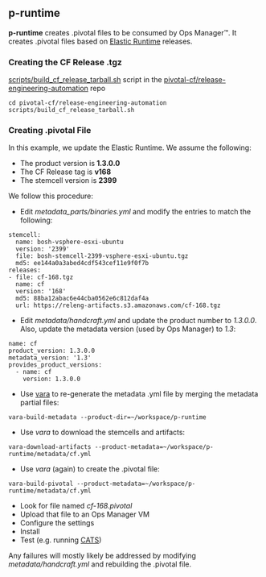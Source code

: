 ## p-runtime

**p-runtime** creates .pivotal files to be consumed by Ops Manager&trade;.  It creates .pivotal files based on [Elastic Runtime](https://github.com/cloudfoundry/cf-release) releases.

### Creating the CF Release .tgz
[scripts/build_cf_release_tarball.sh](https://github.com/pivotal-cf/release-engineering-automation/blob/master/scripts/build_cf_release_tarball.sh) script in the [pivotal-cf/release-engineering-automation](https://github.com/pivotal-cf/release-engineering-automation) repo

```
cd pivotal-cf/release-engineering-automation
scripts/build_cf_release_tarball.sh
```

### Creating .pivotal File

In this example, we update the Elastic Runtime.  We assume the following:

* The product version is **1.3.0.0**
* The CF Release tag is **v168**
* The stemcell version is **2399**

We follow this procedure:

* Edit *metadata_parts/binaries.yml* and modify the entries to match the following:

```
stemcell:
  name: bosh-vsphere-esxi-ubuntu
  version: '2399'
  file: bosh-stemcell-2399-vsphere-esxi-ubuntu.tgz
  md5: ee144a0a3abed4cdf543cef11e9f0f7b
releases:
- file: cf-168.tgz
  name: cf
  version: '168'
  md5: 88ba12abac6e44cba0562e6c812daf4a
  url: https://releng-artifacts.s3.amazonaws.com/cf-168.tgz
```

* Edit *metadata/handcraft.yml* and update the product number to *1.3.0.0*.  Also, update the metadata version (used by Ops Manager) to *1.3*:

```
name: cf
product_version: 1.3.0.0
metadata_version: '1.3'
provides_product_versions:
  - name: cf
    version: 1.3.0.0
```

* Use [vara](https://github.com/pivotal-cf/vara) to re-generate the metadata .yml file by merging the metadata partial files:

```
vara-build-metadata --product-dir=~/workspace/p-runtime
```

* Use *vara* to download the stemcells and artifacts:

```
vara-download-artifacts --product-metadata=~/workspace/p-runtime/metadata/cf.yml
```

* Use *vara* (again) to create the .pivotal file:

```
vara-build-pivotal --product-metadata=~/workspace/p-runtime/metadata/cf.yml
```

* Look for file named *cf-168.pivotal*
* Upload that file to an Ops Manager VM
* Configure the settings
* Install
* Test (e.g. running [CATS](https://github.com/cloudfoundry/cf-acceptance-tests))

Any failures will mostly likely be addressed by modifying *metadata/handcraft.yml* and rebuilding the .pivotal file.